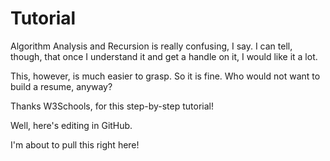 # Tutorial
Algorithm Analysis and Recursion is really confusing, I say.
I can tell, though, that once I understand it and get a handle on it,
I would like it a lot.

This, however, is much easier to grasp. So it is fine.
Who would not want to build a resume, anyway?

Thanks W3Schools, for this step-by-step tutorial!

Well, here's editing in GitHub.

I'm about to pull this right here!